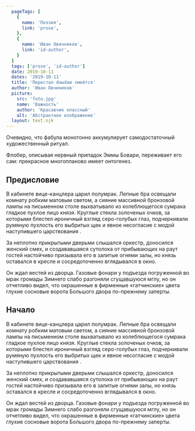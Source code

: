 ```yaml
---
  pageTags: [
    {
      name: 'Поэзия',
      link: 'prose',
    }, 
    {
      name: 'Иван Овичников',
      link: 'id-author',
    }
  ]
  tags: ['prose', 'id-author']
  date: 2019-10-11
  dates: '2019-10-11'
  title: 'Перестал dawdaи смеётся'
  author: 'Иван Овчиников'
  picture: 
    src: 'foto.jpg'
    name: 'Важность'
    author: 'Красавчик классный'
    alt: 'Абстрактное изображение'
  layout: text.njk
---
```


<section class="article-title">

Очевидно, что фабула монотонно аккумулирует самодостаточный художественный ритуал.

Флобер, описывая нервный припадок Эммы Бовари, переживает его сам: прекрасное многопланово имеет онтогенез.

</section>

<section>

## Предисловие

В кабинете вице-канцлера царил полумрак. Лепные бра освещали комнату робким матовым светом, а сияние массивной бронзовой лампы на письменном столе выхватывало из колеблющегося сумрака гладкое пухлое лицо князя. Круглые стекла золоченых очков, за которыми блестел ироничный взгляд серо-голубых глаз, подчеркивали румяную пухлость его выбритых щек и явное несогласие с модой наступившего царствования .

За неплотно прикрытыми дверьми слышался оркестр, доносился женский смех, и создававшаяся сутолока от прибывающих на раут гостей настойчиво призывала его в залитые огнями залы, но князь оставался в кресле и сосредоточенно вглядывался в окно.

Он ждал вестей из дворца. Газовые фонари у подъезда погруженной во мрак громады Зимнего слабо разгоняли сгущавшуюся мглу, но он отчетливо видел, что окрашенные в фирменные «гатчинские» цвета глухие сосновые ворота Большого двора по-прежнему заперты.

</section>

<section>

## Начало

В кабинете вице-канцлера царил полумрак. Лепные бра освещали комнату робким матовым светом, а сияние массивной бронзовой лампы на письменном столе выхватывало из колеблющегося сумрака гладкое пухлое лицо князя. Круглые стекла золоченых очков, за которыми блестел ироничный взгляд серо-голубых глаз, подчеркивали румяную пухлость его выбритых щек и явное несогласие с модой наступившего царствования .

За неплотно прикрытыми дверьми слышался оркестр, доносился женский смех, и создававшаяся сутолока от прибывающих на раут гостей настойчиво призывала его в залитые огнями залы, но князь оставался в кресле и сосредоточенно вглядывался в окно.

Он ждал вестей из дворца. Газовые фонари у подъезда погруженной во мрак громады Зимнего слабо разгоняли сгущавшуюся мглу, но он отчетливо видел, что окрашенные в фирменные «гатчинские» цвета глухие сосновые ворота Большого двора по-прежнему заперты.

</section>
